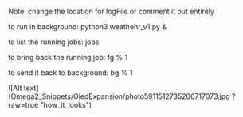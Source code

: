 Note: change the location for logFile or comment it out entirely

to run in background:
	python3 weathehr_v1.py &

to list the running jobs:
	jobs

to bring back the running job:
	fg % 1

to send it back to background:
	bg % 1

![Alt text](Omega2_Snippets/OledExpansion/photo5911512735206717073.jpg ?raw=true "how_it_looks")

